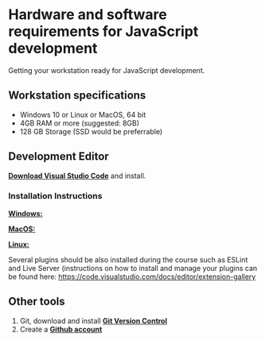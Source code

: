 # Hardware and software requirements for JavaScript development

Getting your workstation ready for JavaScript development.
## Workstation specifications
- Windows 10 or Linux or MacOS, 64 bit
- 4GB RAM or more (suggested: 8GB)
- 128 GB Storage (SSD would be preferrable)

## Development Editor
**[Download Visual Studio Code](https://code.visualstudio.com/)** and install.

### Installation Instructions
**[Windows:](https://code.visualstudio.com/docs/setup/windows)**

**[MacOS:](https://code.visualstudio.com/docs/setup/macos)**

**[Linux:](https://code.visualstudio.com/docs/setup/linux)**

Several plugins should be also installed during the course such as ESLint and Live Server
(instructions on how to install and manage your plugins can be found here: https://code.visualstudio.com/docs/editor/extension-gallery

## Other tools
1. Git, download and install **[Git Version Control](https://git-scm.com/downloads)**
2. Create a **[Github account](https://github.com/join)**
